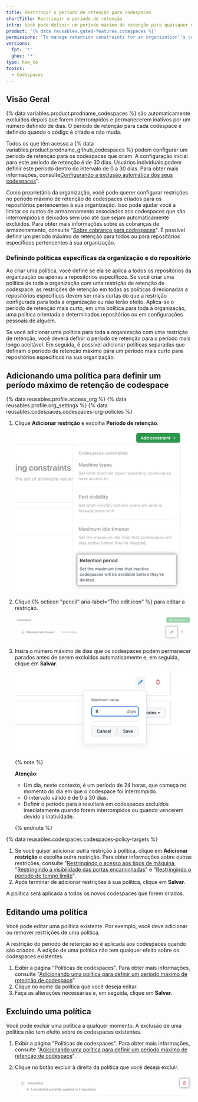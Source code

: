 ```yaml
---
title: Restringir o período de retenção para codespaces
shortTitle: Restringir o período de retenção
intro: Você pode definir um período máximo de retenção para quaisquer codespaces pertencentes à sua organização.
product: '{% data reusables.gated-features.codespaces %}'
permissions: 'To manage retention constraints for an organization''s codespaces, you must be an owner of the organization.'
versions:
  fpt: '*'
  ghec: '*'
type: how_to
topics:
  - Codespaces
---
```


## Visão Geral

{% data variables.product.prodname_codespaces %} são automaticamente excluídos depois que forem interrompidos e permanecerem inativos por um número definido de dias. O período de retenção para cada codespace é definido quando o código é criado e não muda.

Todos os que têm acesso a {% data variables.product.prodname_github_codespaces %} podem configurar um período de retenção para os codespaces que criam. A configuração inicial para este período de retenção é de 30 dias. Usuários individuais podem definir este período dentro do intervalo de 0 a 30 dias. Para obter mais informações, consulte[Configurando a exclusão automática dos seus codespaces](/codespaces/customizing-your-codespace/configuring-automatic-deletion-of-your-codespaces)".

Como proprietário da organização, você pode querer configurar restrições no período máximo de retenção de codespaces criados para os repositórios pertencentes à sua organização. Isso pode ajudar você a limitar os custos de armazenamento associados aos codespaces que são interrompidos e deixados sem uso até que sejam automaticamente excluídos. Para obter mais informações sobre as cobranças de armazenamento, consulte "[Sobre cobrança para codespaces](/billing/managing-billing-for-github-codespaces/about-billing-for-codespaces#codespaces-pricing)". É possível definir um período máximo de retenção para todos ou para repositórios específicos pertencentes à sua organização.

### Definindo políticas específicas da organização e do repositório

Ao criar uma política, você define se ela se aplica a todos os repositórios da organização ou apenas a repositórios específicos. Se você criar uma política de toda a organização com uma restrição de retenção de codespace, as restrições de retenção em todas as políticas direcionadas a repositórios específicos devem ser mais curtas do que a restrição configurada para toda a organização ou não terão efeito. Aplica-se o período de retenção mais curto, em uma política para toda a organização, uma política orientada a determinados repositórios ou em configurações pessoais de alguém.

Se você adicionar uma política para toda a organização com uma restrição de retenção, você deverá definir o período de retenção para o período mais longo aceitável. Em seguida, é possível adicionar políticas separadas que definam o período de retenção máximo para um período mais curto para repositórios específicos na sua organização.

## Adicionando uma política para definir um período máximo de retenção de codespace

{% data reusables.profile.access_org %}
{% data reusables.profile.org_settings %}
{% data reusables.codespaces.codespaces-org-policies %}
1. Clique **Adicionar restrição** e escolha **Período de retenção**.

   ![Adicionar uma restrição por períodos de retenção](/assets/images/help/codespaces/add-constraint-dropdown-retention.png)

1. Clique {% octicon "pencil" aria-label="The edit icon" %} para editar a restrição.

   ![Editar a restrição de tempo limite](/assets/images/help/codespaces/edit-timeout-constraint.png)

1. Insira o número máximo de dias que os codespaces podem permanecer parados antes de serem excluídos automaticamente e, em seguida, clique em **Salvar**.

   ![Defina o período de retenção em dias](/assets/images/help/codespaces/maximum-days-retention.png)

   {% note %}

   **Atenção**:
   * Um dia, neste contexto, é um período de 24 horas, que começa no momento do dia em que o codespace foi interrompido.
   * O intervalo válido é de 0 a 30 dias.
   * Definir o período para `0` resultará em codespaces excluídos imediatamente quando forem interrompidos ou quando vencerem devido a inatividade.

   {% endnote %}

{% data reusables.codespaces.codespaces-policy-targets %}
1. Se você quiser adicionar outra restrição à política, clique em **Adicionar restrição** e escolha outra restrição. Para obter informações sobre outras restrições, consulte "[Restringindo o acesso aos tipos de máquina](/codespaces/managing-codespaces-for-your-organization/restricting-access-to-machine-types), "[Restringindo a visibilidade das portas encaminhadas](/codespaces/managing-codespaces-for-your-organization/restricting-the-visibility-of-forwarded-ports)" e "[Restringindo o período de tempo limite](/codespaces/managing-codespaces-for-your-organization/restricting-the-idle-timeout-period)".
1. Após terminar de adicionar restrições à sua política, clique em **Salvar**.

A política será aplicada a todos os novos codespaces que forem criados.

## Editando uma política

Você pode editar uma política existente. Por exemplo, você deve adicionar ou remover restrições de uma política.

A restrição do período de retenção só é aplicada aos codespaces quando são criados. A edição de uma política não tem qualquer efeito sobre os codespaces existentes.

1. Exibir a página "Políticas de codespaces". Para obter mais informações, consulte "[Adicionando uma política para definir um período máximo de retenção de codespace](#adding-a-policy-to-set-a-maximum-codespace-retention-period)".
1. Clique no nome da política que você deseja editar.
1. Faça as alterações necessárias e, em seguida, clique em **Salvar**.

## Excluindo uma política

Você pode excluir uma política a qualquer momento. A exclusão de uma política não tem efeito sobre os codespaces existentes.

1. Exibir a página "Políticas de codespaces". Para obter mais informações, consulte "[Adicionando uma política para definir um período máximo de retenção de codespace](#adding-a-policy-to-set-a-maximum-codespace-retention-period)".
1. Clique no botão excluir à direita da política que você deseja excluir.

   ![O botão de excluir uma política](/assets/images/help/codespaces/policy-delete.png)
